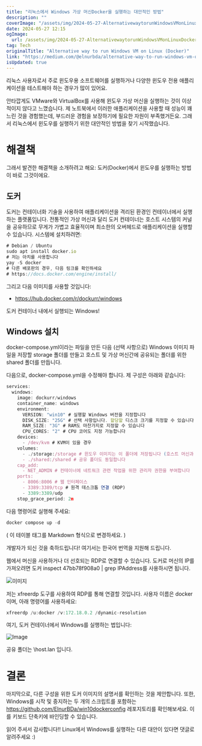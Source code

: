 ```yaml
---
title: "리눅스에서 Windows 가상 머신Docker을 실행하는 대안적인 방법"
description: ""
coverImage: "/assets/img/2024-05-27-AlternativewaytorunWindowsVMonLinuxDocker_0.png"
date: 2024-05-27 12:15
ogImage:
  url: /assets/img/2024-05-27-AlternativewaytorunWindowsVMonLinuxDocker_0.png
tag: Tech
originalTitle: "Alternative way to run Windows VM on Linux (Docker)"
link: "https://medium.com/@elnurbda/alternative-way-to-run-windows-vm-on-linux-docker-6d9828b3586c"
isUpdated: true
---
```


리눅스 사용자로서 주로 윈도우용 소프트웨어를 실행하거나 다양한 윈도우 전용 애플리케이션을 테스트해야 하는 경우가 많이 있어요.

안타깝게도 VMware와 VirtualBox를 사용해 윈도우 가상 머신을 실행하는 것이 이상적이지 않다고 느꼈습니다. 제 노트북에서 이러한 애플리케이션을 사용할 때 성능이 꽤 느린 것을 경험했는데, 부드러운 경험을 보장하기에 필요한 자원이 부족했거든요. 그래서 리눅스에서 윈도우를 실행하기 위한 대안적인 방법을 찾기 시작했습니다.

# 해결책

그래서 발견한 해결책을 소개하려고 해요: 도커(Docker)에서 윈도우를 실행하는 방법이 바로 그것이에요.

<!-- cozy-coder - 수평 -->

<ins class="adsbygoogle"
     style="display:block"
     data-ad-client="ca-pub-4877378276818686"
     data-ad-slot="1107185301"
     data-ad-format="auto"
     data-full-width-responsive="true"></ins>

<script>
     (adsbygoogle = window.adsbygoogle || []).push({});
</script>

## 도커

도커는 컨테이너화 기술을 사용하여 애플리케이션을 격리된 환경인 컨테이너에서 실행하는 플랫폼입니다. 전통적인 가상 머신과 달리 도커 컨테이너는 호스트 시스템의 커널을 공유하므로 무게가 가볍고 효율적이며 최소한의 오버헤드로 애플리케이션을 실행할 수 있습니다. 시스템에 설치하려면:

```js
# Debian / Ubuntu
sudo apt install docker.io
# 저는 아치를 사용합니다
yay -S docker
# 다른 배포판의 경우, 다음 링크를 확인하세요
# https://docs.docker.com/engine/install/
```

그리고 다음 이미지를 사용할 것입니다:

<!-- cozy-coder - 수평 -->

<ins class="adsbygoogle"
     style="display:block"
     data-ad-client="ca-pub-4877378276818686"
     data-ad-slot="1107185301"
     data-ad-format="auto"
     data-full-width-responsive="true"></ins>

<script>
     (adsbygoogle = window.adsbygoogle || []).push({});
</script>

- https://hub.docker.com/r/dockurr/windows

도커 컨테이너 내에서 실행되는 Windows!

## Windows 설치

docker-compose.yml이라는 파일을 만든 다음 (선택 사항으로) Windows 이미지 파일을 저장할 storage 폴더를 만들고 호스트 및 가상 머신간에 공유되는 폴더를 위한 shared 폴더를 만듭니다.

<!-- cozy-coder - 수평 -->

<ins class="adsbygoogle"
     style="display:block"
     data-ad-client="ca-pub-4877378276818686"
     data-ad-slot="1107185301"
     data-ad-format="auto"
     data-full-width-responsive="true"></ins>

<script>
     (adsbygoogle = window.adsbygoogle || []).push({});
</script>

다음으로, docker-compose.yml을 수정해야 합니다. 제 구성은 아래와 같습니다:

```js
services:
  windows:
    image: dockurr/windows
    container_name: windows
    environment:
      VERSION: "win10" # 실행할 Windows 버전을 지정합니다
      DISK_SIZE: "25G" # 선택 사항입니다. 할당할 디스크 크기를 지정할 수 있습니다
      RAM_SIZE: "3G" # RAM도 마찬가지로 지정할 수 있습니다
      CPU_CORES: "2" # CPU 코어도 지정 가능합니다
    devices:
      - /dev/kvm # KVM이 있을 경우
    volumes:
      - ./storage:/storage # 윈도우 이미지는 이 폴더에 저장됩니다 (호스트 머신과 컨테이너 모두)
      - ./shared:/shared # 공유 폴더도 동일합니다
    cap_add:
      - NET_ADMIN # 컨테이너에 네트워크 관련 작업을 위한 관리자 권한을 부여합니다
    ports:
      - 8006:8006 # 웹 인터페이스
      - 3389:3389/tcp # 원격 데스크톱 연결 (RDP)
      - 3389:3389/udp
    stop_grace_period: 2m
```

다음 명령어로 실행해 주세요:

```js
docker compose up -d
```

<!-- cozy-coder - 수평 -->

<ins class="adsbygoogle"
     style="display:block"
     data-ad-client="ca-pub-4877378276818686"
     data-ad-slot="1107185301"
     data-ad-format="auto"
     data-full-width-responsive="true"></ins>

<script>
     (adsbygoogle = window.adsbygoogle || []).push({});
</script>

( 이 테이블 태그를 Markdown 형식으로 변경하세요. )

개발자가 되신 것을 축하드립니다! 여기서는 한국어 번역을 지원해 드립니다.

<!-- cozy-coder - 수평 -->

<ins class="adsbygoogle"
     style="display:block"
     data-ad-client="ca-pub-4877378276818686"
     data-ad-slot="1107185301"
     data-ad-format="auto"
     data-full-width-responsive="true"></ins>

<script>
     (adsbygoogle = window.adsbygoogle || []).push({});
</script>

웹에서 머신을 사용하거나 더 선호되는 RDP로 연결할 수 있습니다. 도커로 머신의 IP를 가져오려면 도커 inspect 47bb78f908a0 | grep IPAddress를 사용하시면 됩니다.

![이미지](/assets/img/2024-05-27-AlternativewaytorunWindowsVMonLinuxDocker_0.png)

저는 xfreerdp 도구를 사용하여 RDP를 통해 연결할 것입니다. 사용자 이름은 docker이며, 아래 명령어를 사용하세요:

```js
xfreerdp /u:docker /v:172.18.0.2 /dynamic-resolution
```

<!-- cozy-coder - 수평 -->

<ins class="adsbygoogle"
     style="display:block"
     data-ad-client="ca-pub-4877378276818686"
     data-ad-slot="1107185301"
     data-ad-format="auto"
     data-full-width-responsive="true"></ins>

<script>
     (adsbygoogle = window.adsbygoogle || []).push({});
</script>

여기, 도커 컨테이너에서 Windows를 실행하는 법입니다:

![Image](/assets/img/2024-05-27-AlternativewaytorunWindowsVMonLinuxDocker_1.png)

공유 폴더는 \\host.lan 입니다.

# 결론

<!-- cozy-coder - 수평 -->

<ins class="adsbygoogle"
     style="display:block"
     data-ad-client="ca-pub-4877378276818686"
     data-ad-slot="1107185301"
     data-ad-format="auto"
     data-full-width-responsive="true"></ins>

<script>
     (adsbygoogle = window.adsbygoogle || []).push({});
</script>

마지막으로, 다른 구성을 위한 도커 이미지의 설명서를 확인하는 것을 제안합니다. 또한, Windows를 시작 및 중지하는 두 개의 스크립트를 포함하는 https://github.com/ElnurBDa/win10dockerconfig 레포지토리를 확인해보세요. 이를 키보드 단축키에 바인딩할 수 있습니다.

읽어 주셔서 감사합니다!! Linux에서 Windows를 실행하는 다른 대안이 있다면 댓글로 알려주세요 :)
